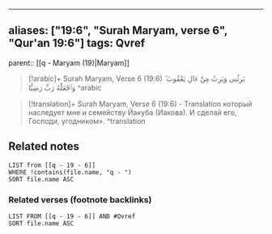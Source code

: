 
---
aliases: ["19:6", "Surah Maryam, verse 6", "Qur'an 19:6"]
tags: Qvref
---

parent:: [[q - Maryam (19)|Maryam]]

> [!arabic]+ Surah Maryam, Verse 6 (19:6)
> <span class="quran-arabic">يَرِثُنِى وَيَرِثُ مِنْ ءَالِ يَعْقُوبَ ۖ وَٱجْعَلْهُ رَبِّ رَضِيًّا</span>
^arabic

> [!translation]+ Surah Maryam, Verse 6 (19:6) - Translation
> который наследует мне и семейству Йакуба (Иакова). И сделай его, Господи, угодником».
^translation



## Related notes
```dataview
LIST from [[q - 19 - 6]]
WHERE !contains(file.name, "q - ")
SORT file.name ASC
```

### Related verses (footnote backlinks)
```dataview
LIST FROM [[q - 19 - 6]] AND #Qvref
SORT file.name ASC
```

